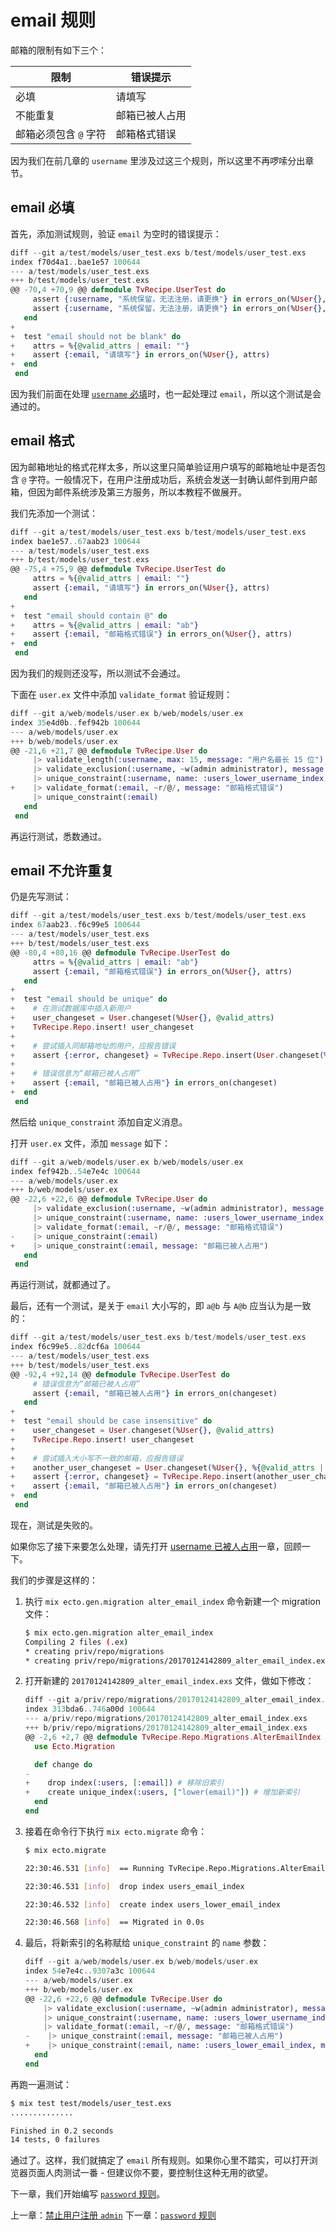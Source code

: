# email 规则

邮箱的限制有如下三个：

限制|错误提示
---|---
必填|请填写
不能重复|邮箱已被人占用
邮箱必须包含 `@` 字符|邮箱格式错误

因为我们在前几章的 `username` 里涉及过这三个规则，所以这里不再啰嗦分出章节。

## email 必填

首先，添加测试规则，验证 `email` 为空时的错误提示：

```elixir
diff --git a/test/models/user_test.exs b/test/models/user_test.exs
index f70d4a1..bae1e57 100644
--- a/test/models/user_test.exs
+++ b/test/models/user_test.exs
@@ -70,4 +70,9 @@ defmodule TvRecipe.UserTest do
     assert {:username, "系统保留，无法注册，请更换"} in errors_on(%User{}, %{@valid_attrs | username: "admin"})
     assert {:username, "系统保留，无法注册，请更换"} in errors_on(%User{}, %{@valid_attrs | username: "administrator"})
   end
+
+  test "email should not be blank" do
+    attrs = %{@valid_attrs | email: ""}
+    assert {:email, "请填写"} in errors_on(%User{}, attrs)
+  end
 end
```
因为我们前面在处理 [`username` 必填](01-username-required.md)时，也一起处理过 `email`，所以这个测试是会通过的。

## email 格式

因为邮箱地址的格式花样太多，所以这里只简单验证用户填写的邮箱地址中是否包含 `@` 字符。一般情况下，在用户注册成功后，系统会发送一封确认邮件到用户邮箱，但因为邮件系统涉及第三方服务，所以本教程不做展开。

我们先添加一个测试：

```elixir
diff --git a/test/models/user_test.exs b/test/models/user_test.exs
index bae1e57..67aab23 100644
--- a/test/models/user_test.exs
+++ b/test/models/user_test.exs
@@ -75,4 +75,9 @@ defmodule TvRecipe.UserTest do
     attrs = %{@valid_attrs | email: ""}
     assert {:email, "请填写"} in errors_on(%User{}, attrs)
   end
+
+  test "email should contain @" do
+    attrs = %{@valid_attrs | email: "ab"}
+    assert {:email, "邮箱格式错误"} in errors_on(%User{}, attrs)
+  end
 end
 ```

因为我们的规则还没写，所以测试不会通过。

下面在 `user.ex` 文件中添加 `validate_format` 验证规则：

```elixir
diff --git a/web/models/user.ex b/web/models/user.ex
index 35e4d0b..fef942b 100644
--- a/web/models/user.ex
+++ b/web/models/user.ex
@@ -21,6 +21,7 @@ defmodule TvRecipe.User do
     |> validate_length(:username, max: 15, message: "用户名最长 15 位")
     |> validate_exclusion(:username, ~w(admin administrator), message: "系统保留，无法注册，请更换")
     |> unique_constraint(:username, name: :users_lower_username_index, message: "用户名已被人占用")
+    |> validate_format(:email, ~r/@/, message: "邮箱格式错误")
     |> unique_constraint(:email)
   end
 end
 ```

再运行测试，悉数通过。

## email 不允许重复

仍是先写测试：

```elixir
diff --git a/test/models/user_test.exs b/test/models/user_test.exs
index 67aab23..f6c99e5 100644
--- a/test/models/user_test.exs
+++ b/test/models/user_test.exs
@@ -80,4 +80,16 @@ defmodule TvRecipe.UserTest do
     attrs = %{@valid_attrs | email: "ab"}
     assert {:email, "邮箱格式错误"} in errors_on(%User{}, attrs)
   end
+
+  test "email should be unique" do
+    # 在测试数据库中插入新用户
+    user_changeset = User.changeset(%User{}, @valid_attrs)
+    TvRecipe.Repo.insert! user_changeset
+
+    # 尝试插入同邮箱地址的用户，应报告错误
+    assert {:error, changeset} = TvRecipe.Repo.insert(User.changeset(%User{}, %{@valid_attrs | username: "samchen"}))
+
+    # 错误信息为“邮箱已被人占用”
+    assert {:email, "邮箱已被人占用"} in errors_on(changeset)
+  end
 end
 ```

然后给 `unique_constraint` 添加自定义消息。

打开 `user.ex` 文件，添加 `message` 如下：

```elixir
diff --git a/web/models/user.ex b/web/models/user.ex
index fef942b..54e7e4c 100644
--- a/web/models/user.ex
+++ b/web/models/user.ex
@@ -22,6 +22,6 @@ defmodule TvRecipe.User do
     |> validate_exclusion(:username, ~w(admin administrator), message: "系统保留，无法注册，请更换")
     |> unique_constraint(:username, name: :users_lower_username_index, message: "用户名已被人占用")
     |> validate_format(:email, ~r/@/, message: "邮箱格式错误")
-    |> unique_constraint(:email)
+    |> unique_constraint(:email, message: "邮箱已被人占用")
   end
 end
 ```

再运行测试，就都通过了。

最后，还有一个测试，是关于 `email` 大小写的，即 `a@b` 与 `A@b` 应当认为是一致的：

```elixir
diff --git a/test/models/user_test.exs b/test/models/user_test.exs
index f6c99e5..82dcf6a 100644
--- a/test/models/user_test.exs
+++ b/test/models/user_test.exs
@@ -92,4 +92,14 @@ defmodule TvRecipe.UserTest do
     # 错误信息为“邮箱已被人占用”
     assert {:email, "邮箱已被人占用"} in errors_on(changeset)
   end
+
+  test "email should be case insensitive" do
+    user_changeset = User.changeset(%User{}, @valid_attrs)
+    TvRecipe.Repo.insert! user_changeset
+
+    # 尝试插入大小写不一致的邮箱，应报告错误
+    another_user_changeset = User.changeset(%User{}, %{@valid_attrs | username: "samchen", email: "chenXsan@gmail.com"})
+    assert {:error, changeset} = TvRecipe.Repo.insert(another_user_changeset)
+    assert {:email, "邮箱已被人占用"} in errors_on(changeset)
+  end
 end
 ```

现在，测试是失败的。

如果你忘了接下来要怎么处理，请先打开 [username 已被人占用](02-username-unique.md)一章，回顾一下。

我们的步骤是这样的：

1. 执行 `mix ecto.gen.migration alter_email_index` 命令新建一个 migration 文件：

    ```bash
    $ mix ecto.gen.migration alter_email_index
    Compiling 2 files (.ex)
    * creating priv/repo/migrations
    * creating priv/repo/migrations/20170124142809_alter_email_index.exs
    ```
2. 打开新建的 `20170124142809_alter_email_index.exs` 文件，做如下修改：

    ```elixir
    diff --git a/priv/repo/migrations/20170124142809_alter_email_index.exs b/priv/repo/migrations/20170124142809_alter_email_index.exs
    index 313bda6..746a00d 100644
    --- a/priv/repo/migrations/20170124142809_alter_email_index.exs
    +++ b/priv/repo/migrations/20170124142809_alter_email_index.exs
    @@ -2,6 +2,7 @@ defmodule TvRecipe.Repo.Migrations.AlterEmailIndex do
      use Ecto.Migration

      def change do
    -
    +    drop index(:users, [:email]) # 移除旧索引
    +    create unique_index(:users, ["lower(email)"]) # 增加新索引
      end
    end
    ```
3. 接着在命令行下执行 `mix ecto.migrate` 命令：

    ```bash
    $ mix ecto.migrate

    22:30:46.531 [info]  == Running TvRecipe.Repo.Migrations.AlterEmailIndex.change/0 forward

    22:30:46.531 [info]  drop index users_email_index

    22:30:46.532 [info]  create index users_lower_email_index

    22:30:46.568 [info]  == Migrated in 0.0s
    ```
4. 最后，将新索引的名称赋给 `unique_constraint` 的 `name` 参数：

    ```elixir
    diff --git a/web/models/user.ex b/web/models/user.ex
    index 54e7e4c..9307a3c 100644
    --- a/web/models/user.ex
    +++ b/web/models/user.ex
    @@ -22,6 +22,6 @@ defmodule TvRecipe.User do
        |> validate_exclusion(:username, ~w(admin administrator), message: "系统保留，无法注册，请更换")
        |> unique_constraint(:username, name: :users_lower_username_index, message: "用户名已被人占用")
        |> validate_format(:email, ~r/@/, message: "邮箱格式错误")
    -    |> unique_constraint(:email, message: "邮箱已被人占用")
    +    |> unique_constraint(:email, name: :users_lower_email_index, message: "邮箱已被人占用")
      end
    end
    ```
再跑一遍测试：

```bash
$ mix test test/models/user_test.exs
..............

Finished in 0.2 seconds
14 tests, 0 failures
```
通过了。这样，我们就搞定了 `email` 所有规则。如果你心里不踏实，可以打开浏览器页面人肉测试一番 - 但建议你不要，要控制住这种无用的欲望。

下一章，我们开始编写 [`password` 规则](/04-user-register/07-password-rules.md)。


上一章：[禁止用户注册 `admin`](/04-user-register/05-username-exclude.md)
下一章：[`password` 规则](/04-user-register/07-password-rules.md)

